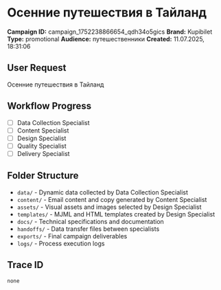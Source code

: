 # Осенние путешествия в Тайланд

**Campaign ID:** campaign_1752238866654_qdh34o5gics
**Brand:** Kupibilet
**Type:** promotional
**Audience:** путешественники
**Created:** 11.07.2025, 18:31:06

## User Request
Осенние путешествия в Тайланд

## Workflow Progress
- [ ] Data Collection Specialist
- [ ] Content Specialist  
- [ ] Design Specialist
- [ ] Quality Specialist
- [ ] Delivery Specialist

## Folder Structure

- `data/` - Dynamic data collected by Data Collection Specialist
- `content/` - Email content and copy generated by Content Specialist
- `assets/` - Visual assets and images selected by Design Specialist
- `templates/` - MJML and HTML templates created by Design Specialist
- `docs/` - Technical specifications and documentation
- `handoffs/` - Data transfer files between specialists
- `exports/` - Final campaign deliverables
- `logs/` - Process execution logs

## Trace ID
`none`
